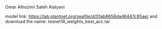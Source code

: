 Omar Alhozimi
Saleh Alalyani

model link: https://lab.plantnet.org/seafile/d/01ab6658dad6447c95ae/
and download the name: resnet18_weights_best_acc.tar
